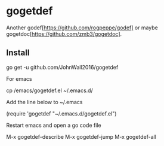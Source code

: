 gogetdef
========

Another godef[https://github.com/rogpeppe/godef] or maybe gogetdoc[https://github.com/zmb3/gogetdoc].

## Install

go get -u github.com/JohnWall2016/gogetdef

For emacs

cp <gogetdef src dir>/emacs/gogetdef.el ~/.emacs.d/

Add the line below to ~/.emacs

(require 'gogetdef "~/.emacs.d/gogetdef.el")

Restart emacs and open a go code file

M-x gogetdef-describe
M-x gogetdef-jump
M-x gogetdef-all